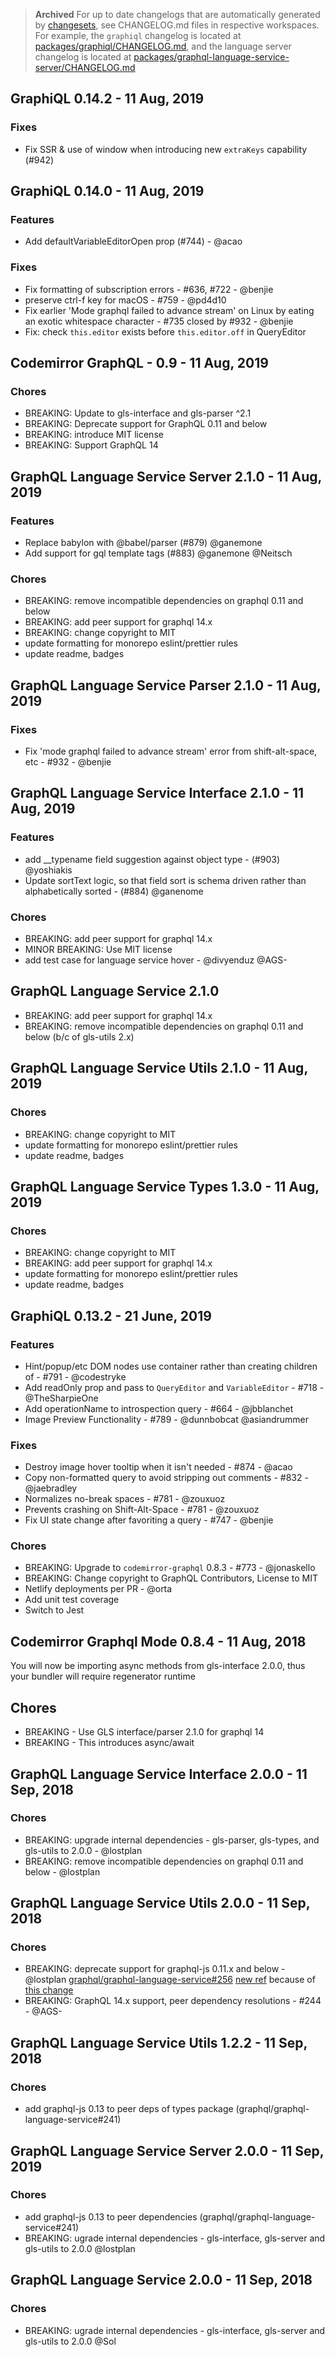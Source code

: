 > **Archived** For up to date changelogs that are automatically generated by [changesets](https://github.com/atlassian/changesets), see CHANGELOG.md files in respective workspaces.
> For example, the `graphiql` changelog is located at [packages/graphiql/CHANGELOG.md](./packages/graphiql/CHANGELOG.md), and the language server changelog is located at [packages/graphql-language-service-server/CHANGELOG.md](./packages/graphql-language-service-server/CHANGELOG.md)

## GraphiQL 0.14.2 - 11 Aug, 2019

### Fixes

- Fix SSR & use of window when introducing new `extraKeys` capability (#942)

## GraphiQL 0.14.0 - 11 Aug, 2019

### Features

- Add defaultVariableEditorOpen prop (#744) - @acao

### Fixes

- Fix formatting of subscription errors - #636, #722 - @benjie
- preserve ctrl-f key for macOS - #759 - @pd4d10
- Fix earlier 'Mode graphql failed to advance stream' on Linux by eating an exotic whitespace character - #735 closed by #932 - @benjie
- Fix: check `this.editor` exists before `this.editor.off` in QueryEditor

## Codemirror GraphQL - 0.9 - 11 Aug, 2019

### Chores

- BREAKING: Update to gls-interface and gls-parser ^2.1
- BREAKING: Deprecate support for GraphQL 0.11 and below
- BREAKING: introduce MIT license
- BREAKING: Support GraphQL 14

## GraphQL Language Service Server 2.1.0 - 11 Aug, 2019

### Features

- Replace babylon with @babel/parser (#879) @ganemone
- Add support for gql template tags (#883) @ganemone @Neitsch

### Chores

- BREAKING: remove incompatible dependencies on graphql 0.11 and below
- BREAKING: add peer support for graphql 14.x
- BREAKING: change copyright to MIT
- update formatting for monorepo eslint/prettier rules
- update readme, badges

## GraphQL Language Service Parser 2.1.0 - 11 Aug, 2019

### Fixes

- Fix 'mode graphql failed to advance stream' error from shift-alt-space, etc - #932 - @benjie

## GraphQL Language Service Interface 2.1.0 - 11 Aug, 2019

### Features

- add \_\_typename field suggestion against object type - (#903) @yoshiakis
- Update sortText logic, so that field sort is schema driven rather than alphabetically sorted - (#884) @ganenome

### Chores

- BREAKING: add peer support for graphql 14.x
- MINOR BREAKING: Use MIT license
- add test case for language service hover - @divyenduz @AGS-

## GraphQL Language Service 2.1.0

- BREAKING: add peer support for graphql 14.x
- BREAKING: remove incompatible dependencies on graphql 0.11 and below (b/c of gls-utils 2.x)

## GraphQL Language Service Utils 2.1.0 - 11 Aug, 2019

### Chores

- BREAKING: change copyright to MIT
- update formatting for monorepo eslint/prettier rules
- update readme, badges

## GraphQL Language Service Types 1.3.0 - 11 Aug, 2019

### Chores

- BREAKING: change copyright to MIT
- BREAKING: add peer support for graphql 14.x
- update formatting for monorepo eslint/prettier rules
- update readme, badges

## GraphiQL 0.13.2 - 21 June, 2019

### Features

- Hint/popup/etc DOM nodes use container rather than creating children of <body> - #791 - @codestryke
- Add readOnly prop and pass to `QueryEditor` and `VariableEditor` - #718 - @TheSharpieOne
- Add operationName to introspection query - #664 - @jbblanchet
- Image Preview Functionality - #789 - @dunnbobcat @asiandrummer

### Fixes

- Destroy image hover tooltip when it isn't needed - #874 - @acao
- Copy non-formatted query to avoid stripping out comments - #832 - @jaebradley
- Normalizes no-break spaces - #781 - @zouxuoz
- Prevents crashing on Shift-Alt-Space - #781 - @zouxuoz
- Fix UI state change after favoriting a query - #747 - @benjie

### Chores

- BREAKING: Upgrade to `codemirror-graphql` 0.8.3 - #773 - @jonaskello
- BREAKING: Change copyright to GraphQL Contributors, License to MIT
- Netlify deployments per PR - @orta
- Add unit test coverage
- Switch to Jest

## Codemirror Graphql Mode 0.8.4 - 11 Aug, 2018

You will now be importing async methods from gls-interface 2.0.0, thus your bundler will require regenerator runtime

## Chores

- BREAKING - Use GLS interface/parser 2.1.0 for graphql 14
- BREAKING - This introduces async/await

## GraphQL Language Service Interface 2.0.0 - 11 Sep, 2018

### Chores

- BREAKING: upgrade internal dependencies - gls-parser, gls-types, and gls-utils to 2.0.0 - @lostplan
- BREAKING: remove incompatible dependencies on graphql 0.11 and below - @lostplan

## GraphQL Language Service Utils 2.0.0 - 11 Sep, 2018

### Chores

- BREAKING: deprecate support for graphql-js 0.11.x and below - @lostplan [graphql/graphql-language-service#256](https://github.com/graphql/graphql-language-service/pull/256) [new ref](https://github.com/graphql/graphiql/commit/895e68537fd802b8b6ddf2578a1f76f85982c773) because of [this change](https://github.com/graphql/graphiql/commit/068c57fdb4a147be3c2fc38167e2def74d217a82#diff-696ceb17e38e4a274d4a149d24513b78)
- BREAKING: GraphQL 14.x support, peer dependency resolutions - #244 - @AGS-

## GraphQL Language Service Utils 1.2.2 - 11 Sep, 2018

### Chores

- add graphql-js 0.13 to peer deps of types package (graphql/graphql-language-service#241)

## GraphQL Language Service Server 2.0.0 - 11 Sep, 2019

### Chores

- add graphql-js 0.13 to peer dependencies (graphql/graphql-language-service#241)
- BREAKING: ugrade internal dependencies - gls-interface, gls-server and gls-utils to 2.0.0 @lostplan

## GraphQL Language Service 2.0.0 - 11 Sep, 2018

### Chores

- BREAKING: ugrade internal dependencies - gls-interface, gls-server and gls-utils to 2.0.0 @Sol
